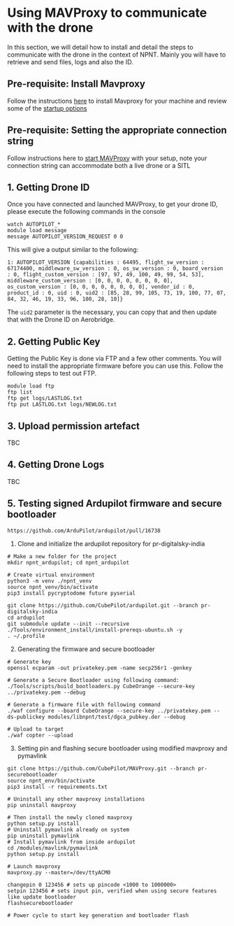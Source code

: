 # Using MAVProxy to communicate with the drone

In this section, we will detail how to install and detail the steps to communicate with the drone in the context of NPNT. Mainly you will have to retrieve and send files, logs and also the ID.  

## Pre-requisite: Install Mavproxy

Follow the instructions [here](https://ardupilot.org/mavproxy/docs/getting_started/download_and_installation.html) to install Mavproxy for your machine and review some of the [startup options](https://ardupilot.org/mavproxy/docs/getting_started/starting.html)

## Pre-requisite: Setting the appropriate connection string

Follow instructions here to [start MAVProxy](https://ardupilot.org/mavproxy/docs/getting_started/quickstart.html) with your setup, note your connection string can accommodate both a live drone or a SITL

## 1. Getting Drone ID

Once you have connected and launched MAVProxy, to get your drone ID, please execute the following commands in the console

```
watch AUTOPILOT_*
module load message
message AUTOPILOT_VERSION_REQUEST 0 0
```

This will give a output similar to the following:

`1: AUTOPILOT_VERSION {capabilities : 64495, flight_sw_version : 67174400, middleware_sw_version : 0, os_sw_version : 0, board_version : 0, flight_custom_version : [97, 97, 49, 100, 49, 99, 54, 53], middleware_custom_version : [0, 0, 0, 0, 0, 0, 0, 0], os_custom_version : [0, 0, 0, 0, 0, 0, 0, 0], vendor_id : 0, product_id : 0, uid : 0, uid2 : [85, 28, 99, 105, 73, 19, 100, 77, 07, 84, 32, 46, 19, 33, 96, 100, 28, 10]}`

The `uid2` parameter is the necessary, you can copy that and then update that with the Drone ID on Aerobridge.

## 2. Getting Public Key

Getting the Public Key is done via FTP and a few other comments. You will need to install the appropriate firmware before you can use this. Follow the following steps to test out FTP.
```
module load ftp
ftp list
ftp get logs/LASTLOG.txt
ftp put LASTLOG.txt logs/NEWLOG.txt
```

## 3. Upload permission artefact

TBC

## 4. Getting Drone Logs

TBC

## 5. Testing signed Ardupilot firmware and secure bootloader

`https://github.com/ArduPilot/ardupilot/pull/16738`

1. Clone and initialize the ardupilot repository for pr-digitalsky-india
```
# Make a new folder for the project
mkdir npnt_ardupilot; cd npnt_ardupilot

# Create virtual environment
python3 -m venv ./npnt_venv
source npnt_venv/bin/activate
pip3 install pycryptodome future pyserial

git clone https://github.com/CubePilot/ardupilot.git --branch pr-digitalsky-india
cd ardupilot
git submodule update --init --recursive
./Tools/environment_install/install-prereqs-ubuntu.sh -y
. ~/.profile
```

2. Generating the firmware and secure bootloader
```
# Generate key
openssl ecparam -out privatekey.pem -name secp256r1 -genkey

# Generate a Secure Bootloader using following command:
./Tools/scripts/build_bootloaders.py CubeOrange --secure-key ../privatekey.pem --debug

# Generate a firmware file with following command
./waf configure --board CubeOrange --secure-key ../privatekey.pem --ds-publickey modules/libnpnt/test/dgca_pubkey.der --debug

# Upload to target
./waf copter --upload
```

3. Setting pin and flashing secure bootloader using modified mavproxy and pymavlink

```
git clone https://github.com/CubePilot/MAVProxy.git --branch pr-securebootloader
source npnt_env/bin/activate
pip3 install -r requirements.txt

# Uninstall any other mavproxy installations
pip uninstall mavproxy

# Then install the newly cloned mavproxy
python setup.py install
# Uninstall pymavlink already on system
pip uninstall pymavlink
# Install pymavlink from inside ardupilot
cd /modules/mavlink/pymavlink
python setup.py install

# Launch mavproxy
mavproxy.py --master=/dev/ttyACM0

changepin 0 123456 # sets up pincode <1000 to 1000000>
setpin 123456 # sets input pin, verified when using secure features like update bootloader
flashsecurebootloader

# Power cycle to start key generation and bootloader flash
```
